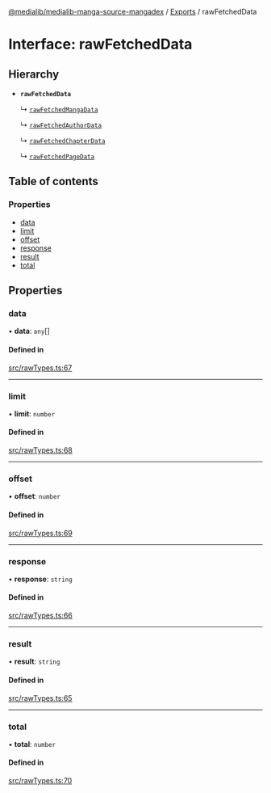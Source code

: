 [@medialib/medialib-manga-source-mangadex](../README.md) / [Exports](../modules.md) / rawFetchedData

# Interface: rawFetchedData

## Hierarchy

- **`rawFetchedData`**

  ↳ [`rawFetchedMangaData`](rawFetchedMangaData.md)

  ↳ [`rawFetchedAuthorData`](rawFetchedAuthorData.md)

  ↳ [`rawFetchedChapterData`](rawFetchedChapterData.md)

  ↳ [`rawFetchedPageData`](rawFetchedPageData.md)

## Table of contents

### Properties

- [data](rawFetchedData.md#data)
- [limit](rawFetchedData.md#limit)
- [offset](rawFetchedData.md#offset)
- [response](rawFetchedData.md#response)
- [result](rawFetchedData.md#result)
- [total](rawFetchedData.md#total)

## Properties

### data

• **data**: `any`[]

#### Defined in

[src/rawTypes.ts:67](https://github.com/medialib-project/medialib-manga-source-mangadex/blob/873d461/src/rawTypes.ts#L67)

___

### limit

• **limit**: `number`

#### Defined in

[src/rawTypes.ts:68](https://github.com/medialib-project/medialib-manga-source-mangadex/blob/873d461/src/rawTypes.ts#L68)

___

### offset

• **offset**: `number`

#### Defined in

[src/rawTypes.ts:69](https://github.com/medialib-project/medialib-manga-source-mangadex/blob/873d461/src/rawTypes.ts#L69)

___

### response

• **response**: `string`

#### Defined in

[src/rawTypes.ts:66](https://github.com/medialib-project/medialib-manga-source-mangadex/blob/873d461/src/rawTypes.ts#L66)

___

### result

• **result**: `string`

#### Defined in

[src/rawTypes.ts:65](https://github.com/medialib-project/medialib-manga-source-mangadex/blob/873d461/src/rawTypes.ts#L65)

___

### total

• **total**: `number`

#### Defined in

[src/rawTypes.ts:70](https://github.com/medialib-project/medialib-manga-source-mangadex/blob/873d461/src/rawTypes.ts#L70)

